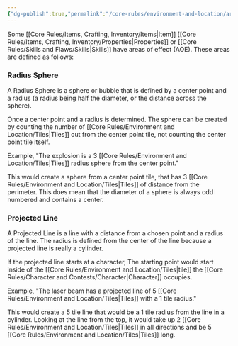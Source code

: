 ```yaml
---
{"dg-publish":true,"permalink":"/core-rules/environment-and-location/area-of-effect/"}
---
```


Some [[Core Rules/Items, Crafting, Inventory/Items\|Item]] [[Core Rules/Items, Crafting, Inventory/Properties\|Properties]] or [[Core Rules/Skills and Flaws/Skills\|Skills]] have areas of effect (AOE). These areas are defined as follows:
### Radius Sphere
A Radius Sphere is a sphere or bubble that is defined by a center point and a radius (a radius being half the diameter, or the distance across the sphere).

Once a center point and a radius is determined. The sphere can be created by counting the number of [[Core Rules/Environment and Location/Tiles\|Tiles]] out from the center point tile, not counting the center point tile itself.

Example, "The explosion is a 3 [[Core Rules/Environment and Location/Tiles\|Tiles]] radius sphere from the center point." 

This would create a sphere from a center point tile, that has 3 [[Core Rules/Environment and Location/Tiles\|Tiles]] of distance from the perimeter. This does mean that the diameter of a sphere is always odd numbered and contains a center.
### Projected Line
A Projected Line is a line with a distance from a chosen point and a radius of the line. The radius is defined from the center of the line because a projected line is really a cylinder.

If the projected line starts at a character, The starting point would start inside of the [[Core Rules/Environment and Location/Tiles\|tile]] the [[Core Rules/Character and Contests/Character\|Character]] occupies.

Example, "The laser beam has a projected line of 5 [[Core Rules/Environment and Location/Tiles\|Tiles]] with a 1 tile radius."

This would create a 5 tile line that would be a 1 tile radius from the line in a cylinder. Looking at the line from the top, it would take up 2 [[Core Rules/Environment and Location/Tiles\|Tiles]] in all directions and be 5 [[Core Rules/Environment and Location/Tiles\|Tiles]] long.